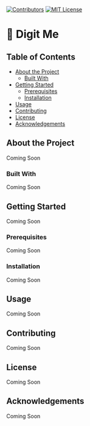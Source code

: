 [![Contributors][contributors-shield]]()
[![MIT License][license-shield]][license-url]

# 🤖 Digit Me

## Table of Contents

* [About the Project](#about-the-project)
  * [Built With](#built-with)
* [Getting Started](#getting-started)
  * [Prerequisites](#prerequisites)
  * [Installation](#installation)
* [Usage](#usage)
* [Contributing](#contributing)
* [License](#license)
* [Acknowledgements](#acknowledgements)


## About the Project

Coming Soon


### Built With

Coming Soon


## Getting Started

Coming Soon


### Prerequisites

Coming Soon



### Installation

Coming Soon



## Usage

Coming Soon



## Contributing

Coming Soon



## License

Coming Soon



## Acknowledgements

Coming Soon



<!-- MARKDOWN LINKS -->
[contributors-shield]: https://img.shields.io/badge/contributors-1-orange.svg?style=flat-square
[license-shield]: https://img.shields.io/badge/license-MIT-blue.svg?style=flat-square
[license-url]: https://choosealicense.com/licenses/mit
